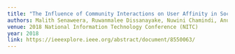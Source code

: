 ```yaml
---
title: "The Influence of Community Interactions on User Affinity in Social Networks: A Facebook Case Study"
authors: Malith Senaweera, Ruwanmalee Dissanayake, Nuwini Chamindi, Anupa Shyamlal, Charith Elvitigala, Sameera Horawalavithana, Primal Wijesekera, Kasun Gunawardana, Manjusri Wickramasinghe, Chamath Keppitiyagama
venue: 2018 National Information Technology Conference (NITC)
year: 2018
link: https://ieeexplore.ieee.org/abstract/document/8550063/
---
```

